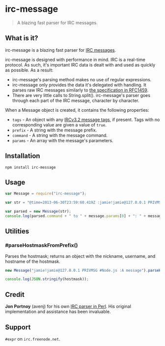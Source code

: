# irc-message
> A blazing fast parser for IRC messages.

## What is it?

irc-message is a blazing fast parser for [IRC messages](http://tools.ietf.org/html/rfc2812#section-2.3.1). 

irc-message is designed with performance in mind. IRC is a real-time protocol. As such, it's important IRC data is dealt with and used as quickly as possible. As a result:

- irc-message's parsing method makes no use of regular expressions.
- irc-message only provides the data it's delegated with handling. It parses raw IRC messages similarly to [the specification in RFC1459](http://tools.ietf.org/html/rfc2812#section-2.3.1).
- There are very little calls to String.split(). irc-message's parser goes through each part of the IRC message, character by character.

When a Message object is created, it contains the following properties:

- `tags` - An object with any [IRCv3.2 message tags](http://ircv3.org/specification/message-tags-3.2), if present. Tags with no corresponding value are given a value of `true`.
- `prefix` - A string with the message prefix.
- `command` - A string with the message command.
- `params` - An array with the message's parameters.

## Installation

`npm install irc-message`

## Usage

```JavaScript
var Message = require("irc-message");

var str = "@time=2013-06-30T23:59:60.419Z :jamie!jamie@127.0.0.1 PRIVMSG #Node.js :Hello! I was just  browsing for Node.js help, found this channel.";

var parsed = new Message(str);
console.log(parsed.command + " to " + message.params[0] + ": " + message.params[1]);
```

## Utilities

### #parseHostmaskFromPrefix()

Parses the hostmask; returns an object with the nickname, username, and hostname of the hostmask.

```JavaScript
new Message("jamie!jamie@127.0.0.1 PRIVMSG #Node.js :A message").parseHostmask();

console.log(JSON.stringify(hostmask));
```

## Credit

**Jon Portnoy** (avenj) for his own [IRC parser in Perl](http://metacpan.org/release/POE-Filter-IRCv3). His original implementation and assistance has been invaluable.

## Support

`#expr` on `irc.freenode.net`.
